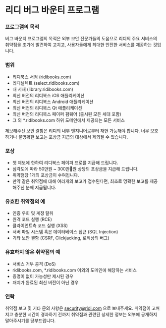 # 리디 버그 바운티 프로그램

### 프로그램의 목적

버그 바운티 프로그램의 목적은 외부 보안 전문가들의 도움으로 리디의 주요 서비스의 취약점을 조기에 발견하여 고치고, 사용자들에게 최대한 안전한 서비스를 제공하는 것입니다.

### 범위

- 리디북스 서점 (ridibooks.com)
- 리디셀렉트 (select.ridibooks.com)
- 내 서재 (library.ridibooks.com)
- 최신 버전의 리디북스 iOS 애플리케이션
- 최신 버전의 리디북스 Android 애플리케이션
- 최신 버전의 리디북스 Qt 애플리케이션
- 최신 버전의 리디북스 페이퍼 펌웨어 (출시된 모든 세대 포함)
- 그 외 *.ridibooks.com 하위 도메인에서 제공되는 모든 서비스

제보해주신 보안 결함은 리디의 내부 엔지니어로부터 재현 가능해야 합니다. 너무 모호하거나 불명확한 보고는 포상금 지급의 대상에서 제외될 수 있습니다.

### 포상

- 첫 제보에 한하여 리디북스 페이퍼 프로를 지급해 드립니다.
- 심각도에 따라 50만원 ~ 300만원 상당의 포상금을 지급해 드립니다.
- 취약점당 1개의 포상금이 수여됩니다.
- 만약 같은 취약점에 대해 여러개의 보고가 접수된다면, 최초로 명확한 보고를 제공해주신 분께 지급됩니다.

### 유효한 취약점의 예

- 인증 우회 및 계정 탈취
- 원격 코드 실행 (RCE)
- 클라이언트측 코드 실행 (XSS)
- 서버 파일 시스템 혹은 데이터베이스 접근 (SQL Injection)
- 기타 보안 결함 (CSRF, Clickjacking, 로직상의 버그)

### 유효하지 않은 취약점의 예

- 서비스 거부 공격 (DoS)
- ridibooks.com, *.ridibooks.com 이외의 도메인에 해당하는 서비스
- 증명이 없이 가능성만 제시된 경우
- 패치가 완료된 최신 버전이 아닌 경우

### 연락

취약점 보고 및 기타 문의 사항은 security@ridi.com 으로 보내주세요.
취약점이 고쳐지고 충분한 시간이 경과하기 전까지 취약점과 관련된 상세한 정보는 외부에 공개하지 말아주시기를 당부드립니다.
